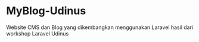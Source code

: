# MyBlog-Udinus
Website CMS dan Blog yang dikembangkan menggunakan Laravel hasil dari workshop Laravel Udinus

